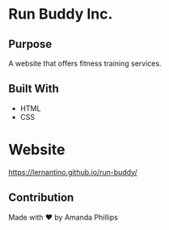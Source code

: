 # Run Buddy Inc.

## Purpose
A website that offers fitness training services.

## Built With
* HTML
* CSS

# Website
https://lernantino.github.io/run-buddy/

## Contribution

Made with ❤️ by Amanda Phillips
